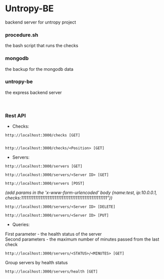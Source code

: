 # Untropy-BE
backend server for untropy project


### procedure.sh
the bash script that runs the checks

### mongodb
the backup for the mongodb data

### untropy-be
the express backend server
<br><br><br>
### Rest API
* Checks:<br>
```
http://localhost:3000/checks [GET]
```
```

http://localhost:3000/checks/<Position> [GET]
```

* Servers:<br>
```
http://localhost:3000/servers [GET] 
```

```
http://localhost:3000/servers/<Server ID> [GET] 
```

```
http://localhost:3000/servers [POST] 
```

*(add params in the 'x-www-form-urlencoded' body {name:test, ip:10.0.0.1, checks:1111111111111111111111111111111111111111111111111"}) <br>*
```
http://localhost:3000/servers/<Server ID> [DELETE]
```

```
http://localhost:3000/servers/<Server ID> [PUT]
```
* Queries: <br>

First parameter - the health status of the server<br>
Second parameters - the maximum number of minutes passed from the last check
```
http://localhost:3000/servers/<STATUS>/<MINUTES> [GET]
```

Group servers by health status
```
http://localhost:3000/servers/health [GET]
```
